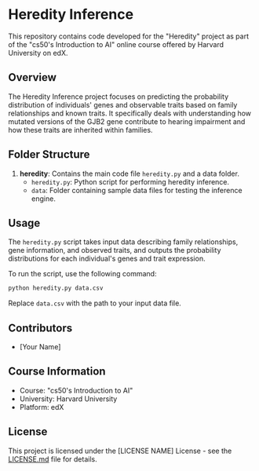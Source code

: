 # Heredity Inference

This repository contains code developed for the "Heredity" project as part of the "cs50's Introduction to AI" online course offered by Harvard University on edX.

## Overview

The Heredity Inference project focuses on predicting the probability distribution of individuals' genes and observable traits based on family relationships and known traits. It specifically deals with understanding how mutated versions of the GJB2 gene contribute to hearing impairment and how these traits are inherited within families.

## Folder Structure

1. **heredity**: Contains the main code file `heredity.py` and a data folder.
    - `heredity.py`: Python script for performing heredity inference.
    - `data`: Folder containing sample data files for testing the inference engine.

## Usage

The `heredity.py` script takes input data describing family relationships, gene information, and observed traits, and outputs the probability distributions for each individual's genes and trait expression.

To run the script, use the following command:

```bash
python heredity.py data.csv
```

Replace `data.csv` with the path to your input data file.

## Contributors

- [Your Name]

## Course Information

- Course: "cs50's Introduction to AI"
- University: Harvard University
- Platform: edX

## License

This project is licensed under the [LICENSE NAME] License - see the [LICENSE.md](LICENSE.md) file for details.
